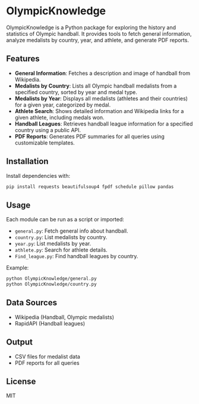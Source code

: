 
# OlympicKnowledge

OlympicKnowledge is a Python package for exploring the history and statistics of Olympic handball. It provides tools to fetch general information, analyze medalists by country, year, and athlete, and generate PDF reports.

## Features

- **General Information**: Fetches a description and image of handball from Wikipedia.
- **Medalists by Country**: Lists all Olympic handball medalists from a specified country, sorted by year and medal type.
- **Medalists by Year**: Displays all medalists (athletes and their countries) for a given year, categorized by medal.
- **Athlete Search**: Shows detailed information and Wikipedia links for a given athlete, including medals won.
- **Handball Leagues**: Retrieves handball league information for a specified country using a public API.
- **PDF Reports**: Generates PDF summaries for all queries using customizable templates.

## Installation

Install dependencies with:

```bash
pip install requests beautifulsoup4 fpdf schedule pillow pandas
```

## Usage

Each module can be run as a script or imported:

- `general.py`: Fetch general info about handball.
- `country.py`: List medalists by country.
- `year.py`: List medalists by year.
- `athlete.py`: Search for athlete details.
- `Find_league.py`: Find handball leagues by country.

Example:

```bash
python OlympicKnowledge/general.py
python OlympicKnowledge/country.py
```

## Data Sources

- Wikipedia (Handball, Olympic medalists)
- RapidAPI (Handball leagues)

## Output

- CSV files for medalist data
- PDF reports for all queries

## License

MIT